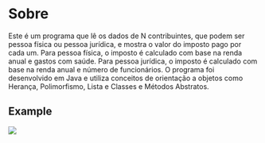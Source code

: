 <h1>Sobre</h1>
Este é um programa que lê os dados de N contribuintes, que podem ser pessoa física ou pessoa jurídica, e mostra o valor do imposto pago por cada um. Para pessoa física, o imposto é calculado com base na renda anual e gastos com saúde. Para pessoa jurídica, o imposto é calculado com base na renda anual e número de funcionários. O programa foi desenvolvido em Java e utiliza conceitos de orientação a objetos como Herança, Polimorfismo, Lista e Classes e Métodos Abstratos.

<h2>Example</h2>

<img src="https://github.com/Kaique-Parente/TaxPayer/assets/81454096/c1b6076c-a47e-4ae3-9693-124bebda96b5">


